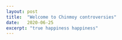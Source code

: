 ```yaml
---
layout: post
title:  "Welcome to Chinmoy controversies"
date:   2020-06-25
excerpt: "true happiness happiness"
---
```

